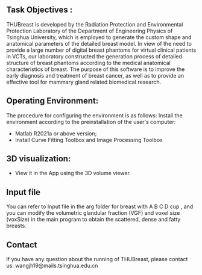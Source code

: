 
<h2> Task Objectives :</h2>
THUBreast is developed by the Radiation Protection and Environmental Protection Laboratory of the Department of Engineering Physics of Tsinghua University, which is employed to generate the custom shape and anatomical parameters of the detailed breast model. In view of the need to provide a large number of digital breast phantoms for virtual clinical patients in VCTs, our laboratory constructed the generation process of detailed structure of breast phantoms according to the medical anatomical characteristics of breast. The purpose of this software is to improve the early diagnosis and treatment of breast cancer, as well as to provide an effective tool for mammary gland related biomedical research.

<h2>Operating Environment:</h2>
The procedure for configuring the environment is as follows: Install the environment according to the preinstallation of the user's computer:
<ul>
<li>Matlab R2021a or above version;</li>
<li>Install Curve Fitting Toolbox and Image Processing Toolbox</li>
</ul>

<h2>3D visualization:</h2>
<ul>
<li>View it in the App using the 3D volume viewer.</li>
</ul>


<h2>Input file</h2>
<p>You can refer to Input file in the arg folder for breast with A B C D cup , and you can modify the volumetric glandular fraction (VGF) and voxel size (voxSize) in the main program to obtain the scattered, dense and fatty breasts.</p>

<h2>Contact</h2>
<p>If you have any question about the running of THUBreast, please contact us: wangjh19@mails.tsinghua.edu.cn</p>


